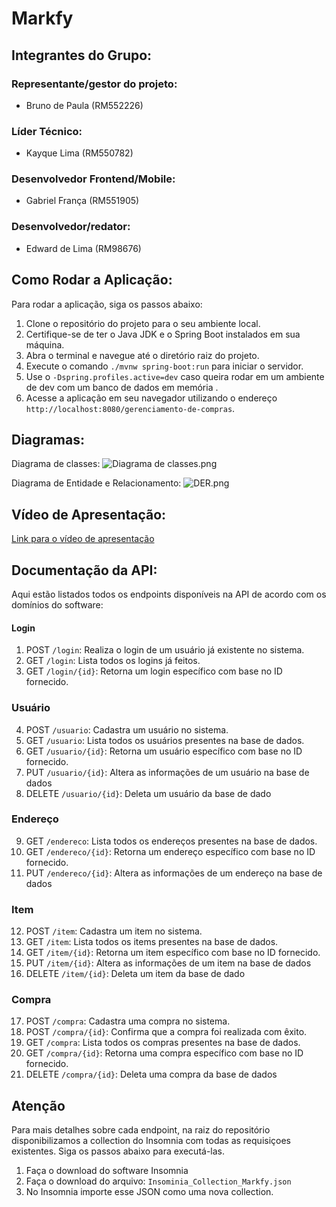 # Markfy

## Integrantes do Grupo:

### Representante/gestor do projeto:
- Bruno de Paula (RM552226)

### Líder Técnico:
- Kayque Lima (RM550782)

### Desenvolvedor Frontend/Mobile:
- Gabriel França (RM551905)

### Desenvolvedor/redator:
- Edward de Lima (RM98676)

## Como Rodar a Aplicação:

Para rodar a aplicação, siga os passos abaixo:

1. Clone o repositório do projeto para o seu ambiente local.
2. Certifique-se de ter o Java JDK e o Spring Boot instalados em sua máquina.
3. Abra o terminal e navegue até o diretório raiz do projeto.
4. Execute o comando `./mvnw spring-boot:run` para iniciar o servidor.
5. Use o `-Dspring.profiles.active=dev` caso queira rodar em um ambiente de dev com um banco de dados em memória .
5. Acesse a aplicação em seu navegador utilizando o endereço `http://localhost:8080/gerenciamento-de-compras`.

## Diagramas:

Diagrama de classes:
![Diagrama de classes.png](..%2F..%2F..%2FDiagrama%20de%20classes.png)


Diagrama de Entidade e Relacionamento:
![DER.png](..%2F..%2F..%2FDER.png)

## Vídeo de Apresentação:

[Link para o vídeo de apresentação](#)

## Documentação da API:

Aqui estão listados todos os endpoints disponíveis na API de acordo com os domínios do software:

#### Login
1. POST `/login`: Realiza o login de um usuário já existente no sistema.
2. GET  `/login`: Lista todos os logins já feitos.
3. GET  `/login/{id}`: Retorna um login específico com base no ID fornecido.

### Usuário
4. POST `/usuario`: Cadastra um usuário no sistema.
5. GET  `/usuario`: Lista todos os usuários presentes na base de dados.
6. GET  `/usuario/{id}`: Retorna um usuário específico com base no ID fornecido.
7. PUT `/usuario/{id}`: Altera as informações de um usuário na base de dados
8. DELETE `/usuario/{id}`: Deleta um usuário da base de dado

### Endereço
9. GET `/endereco`: Lista todos os endereços presentes na base de dados.
10. GET  `/endereco/{id}`: Retorna um endereço específico com base no ID fornecido.
11. PUT `/endereco/{id}`: Altera as informações de um endereço na base de dados

### Item
12. POST `/item`: Cadastra um item no sistema.
13. GET  `/item`: Lista todos os items presentes na base de dados.
14. GET  `/item/{id}`: Retorna um item específico com base no ID fornecido.
15. PUT `/item/{id}`: Altera as informações de um item na base de dados
16. DELETE `/item/{id}`: Deleta um item da base de dado

### Compra
17. POST `/compra`: Cadastra uma compra no sistema.
18. POST `/compra/{id}`: Confirma que a compra foi realizada com êxito.
19. GET  `/compra`: Lista todos os compras presentes na base de dados.
20. GET  `/compra/{id}`: Retorna uma compra específico com base no ID fornecido.
21. DELETE `/compra/{id}`: Deleta uma compra da base de dados


## Atenção
Para mais detalhes sobre cada endpoint, na raiz do repositório disponibilizamos a collection do Insomnia com todas as requisiçoes existentes. Siga os passos abaixo para executá-las.
1. Faça o download do software Insomnia
2. Faça o download do arquivo: `Insominia_Collection_Markfy.json`
3. No Insomnia importe esse JSON como uma nova collection.
